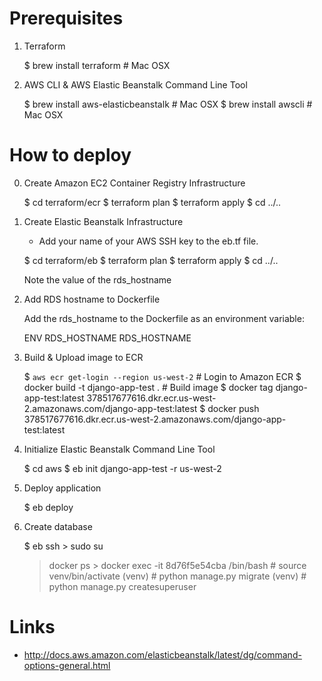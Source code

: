 Prerequisites
==========================

1) Terraform

	$ brew install terraform # Mac OSX

2) AWS CLI & AWS Elastic Beanstalk Command Line Tool

	$ brew install aws-elasticbeanstalk # Mac OSX
	$ brew install awscli               # Mac OSX


How to deploy
===============

0) Create Amazon EC2 Container Registry Infrastructure

	$ cd terraform/ecr
	$ terraform plan
	$ terraform apply
	$ cd ../..

1) Create Elastic Beanstalk Infrastructure

	* Add your name of your AWS SSH key to the eb.tf file.

	$ cd terraform/eb
	$ terraform plan
	$ terraform apply
	$ cd ../..

	Note the value of the rds_hostname

2) Add RDS hostname to Dockerfile

	Add the rds_hostname to the Dockerfile as an environment
	variable:

	ENV	   RDS_HOSTNAME		 RDS_HOSTNAME

3) Build & Upload image to ECR

	$ `aws ecr get-login --region us-west-2`  # Login to Amazon ECR
	$ docker build -t django-app-test .       # Build image
	$ docker tag django-app-test:latest 378517677616.dkr.ecr.us-west-2.amazonaws.com/django-app-test:latest
	$ docker push 378517677616.dkr.ecr.us-west-2.amazonaws.com/django-app-test:latest

4) Initialize Elastic Beanstalk Command Line Tool

	$ cd aws
	$ eb init django-app-test -r us-west-2

5) Deploy application

	$ eb deploy

6) Create database

	$ eb ssh
        > sudo su
	> docker ps
        > docker exec -it 8d76f5e54cba /bin/bash
        # source venv/bin/activate
	(venv) # python manage.py migrate
	(venv) # python manage.py createsuperuser

Links
==========================

* http://docs.aws.amazon.com/elasticbeanstalk/latest/dg/command-options-general.html
